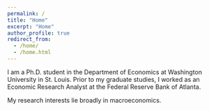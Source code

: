 ```yaml
---
permalink: /
title: "Home"
excerpt: "Home"
author_profile: true
redirect_from: 
  - /home/
  - /home.html
---
```


I am a Ph.D. student in the Department of Economics at Washington University in St. Louis. Prior to my graduate studies, I worked as an Economic Research Analyst at the Federal Reserve Bank of Atlanta.

My research interests lie broadly in macroeconomics.